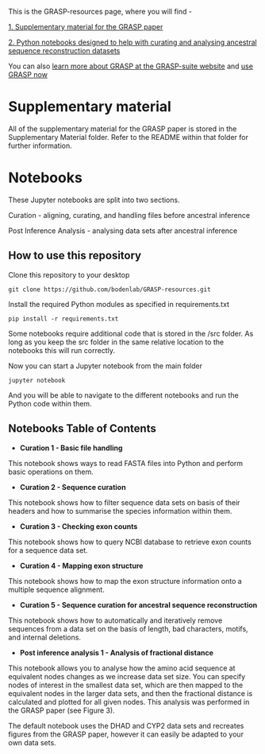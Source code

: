This is the GRASP-resources page, where you will find -

[1. Supplementary material for the GRASP paper](#supplementary-material)

[2. Python notebooks designed to help with curating and analysing ancestral sequence reconstruction datasets](#notebooks)

You can also [learn more about GRASP at the GRASP-suite website](http://bodenlab.github.io/GRASP-suite) and [use GRASP now](http://grasp.scmb.uq.edu.au)

# Supplementary material

All of the supplementary material for the GRASP paper is stored in the Supplementary Material folder. Refer to the README within that folder for further information.

# Notebooks 

These Jupyter notebooks are split into two sections.

Curation - aligning, curating, and handling files before ancestral inference 

Post Inference Analysis - analysing data sets after ancestral inference

## How to use this repository ##

Clone this repository to your desktop

```
git clone https://github.com/bodenlab/GRASP-resources.git

```

Install the required Python modules as specified in requirements.txt

```
pip install -r requirements.txt
```

Some notebooks require additional code that is stored in the /src folder. As long as you keep the src folder in the same relative location to the notebooks this will run correctly.

Now you can start a Jupyter notebook from the main folder

```
jupyter notebook
```

And you will be able to navigate to the different notebooks and run the Python code within them.


## Notebooks Table of Contents ##

* **Curation 1 - Basic file handling**

This notebook shows ways to read FASTA files into Python and perform basic operations on them.

* **Curation 2 - Sequence curation**

This notebook shows how to filter sequence data sets on basis of their headers and how to summarise the species information within them.

* **Curation 3 - Checking exon counts**

This notebook shows how to query NCBI database to retrieve exon counts for a sequence data set.

* **Curation 4 - Mapping exon structure**

This notebook shows how to map the exon structure information onto a multiple sequence alignment.

* **Curation 5 - Sequence curation for ancestral sequence reconstruction**

This notebook shows how to automatically and iteratively remove sequences from a data set on the basis of length, bad characters, motifs, and internal deletions.


* **Post inference analysis 1 - Analysis of fractional distance**

This notebook allows you to analyse how the amino acid sequence at equivalent nodes changes as we increase data set size. You can specify nodes of interest in the smallest data set, which are then mapped to the equivalent nodes in the larger data sets, and then the fractional distance is calculated and plotted for all given nodes. This analysis was performed in the GRASP paper (see Figure 3).

The default notebook uses the DHAD and CYP2 data sets and recreates figures from the GRASP paper, however it can easily be adapted to your own data sets.